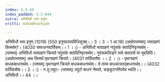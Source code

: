 ```yaml
---
index: 3.3.44
index_padded: 3.3.044
sutra: अभिविधौ भाव इनुण्
vritti: mahabhashyam

---
```

 अभिविधौ भाव इनुण् (1019) (550 इनुण्प्रत्ययविधिसूत्रम्।। 3 । 3 । 1 आ.19) (आक्षेपभाष्यम्) भावग्रहणं किमर्थम्?। (4030 समाधानवार्तिकम्।। 1 ।।) - अभिविधौ भावग्रहणं नपुंसके क्तादिनिवृत्त्यर्थम् - (भाष्यम्) अभिविधौ भावग्रहणं क्रियते नपुंसके क्तादिनिवृत्त्यर्थम्। नुपंसकलिङ्गे भावे क्तादयो मा भूवन्निति। (आक्षेपभाष्यम्) अथ किमर्थं पृथग्ग्रहणं क्रियते। (4031 वार्तिकशेषः ।। 2 ।।) - पृथग्ग्रहणं बाधकबाधनार्थम् - (भाष्यम्) पृथग्ग्रहणं क्रियते बाधकबाधनार्थम्। ये तस्य बाधकास्तद्बाधनार्थम्।। (4032 वार्तिकशेषः।। 2 ।।) - न तु ल्युटः- (भाष्यम्) ल्युटो बाधनं नेष्यते, सङ्कूटनमित्येव भवति।। अभिविधौ।। 44 ।। 